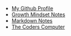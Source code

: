 - [My Github Profile](https://github.com/brittanimorganfield) <br>
- [Growth Mindset Notes](https://brittanimorganfield.github.io/reading-notes/growth-mindset-notes) <br>
- [Markdown Notes](https://brittanimorganfield.github.io/reading-notes/learning-markdown) <br>
- [The Coders Computer](https://brittanimorganfield.github.io/reading-notes/the-coders-computer) <br>